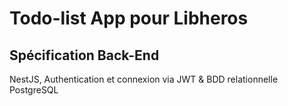 # Todo-list App pour Libheros

## Spécification Back-End

NestJS, Authentication et connexion via JWT & BDD relationnelle PostgreSQL
